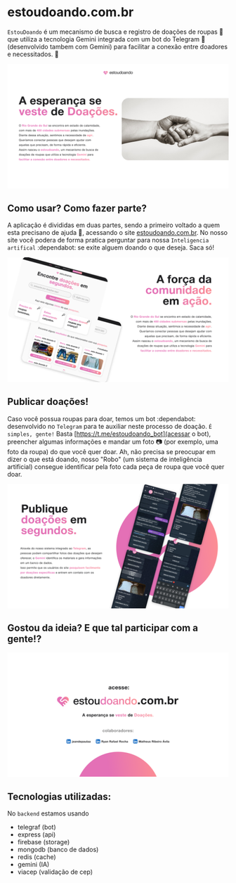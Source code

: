 # estoudoando.com.br

`EstouDoando` é um mecanismo de busca e registro de doações de roupas :tshirt: que utiliza a tecnologia Gemini integrada com um bot do Telegram :muscle: (desenvolvido tambem com Gemini) para facilitar a conexão entre doadores e necessitados. :open_hands:

![Capa](https://github.com/matheusribeiroavila/estoudoando/blob/main/resources/Insight.png)

## Como usar? Como fazer parte?

A aplicação é divididas em duas partes, sendo a primeiro voltado a quem esta precisano de ajuda :pray:, acessando o site [estoudoando.com.br](https://estoudoando.vercel.app/home). No nosso site você podera de forma pratica perguntar para nossa `Inteligencia artifical` :dependabot: se exite alguem doando o que deseja. Saca só!

![Apresentação](https://github.com/matheusribeiroavila/estoudoando/blob/main/resources/Apresentacao.png)

## Publicar doações!

Caso você possua roupas para doar, temos um bot :dependabot: desenvolvido no `Telegram` para te auxiliar neste processo de doação. `É simples, gente!` Basta [https://t.me/estoudoando_bot](acessar o bot), preencher algumas informações e mandar um foto :camera: (por exemplo, uma foto da roupa) do que você quer doar. Ah, não precisa se preocupar em dizer o que está doando, nosso "Robo" (um sistema de inteligência artificial) consegue identificar pela foto cada peça de roupa que você quer doar.

![Telegram](https://github.com/matheusribeiroavila/estoudoando/blob/main/resources/Telegram.png)

## Gostou da ideia? E que tal participar com a gente!?

![Callback](https://github.com/matheusribeiroavila/estoudoando/blob/main/resources/Callback.png)

## Tecnologias utilizadas:

No `backend` estamos usando

-   telegraf (bot)
-   express (api)
-   firebase (storage)
-   mongodb (banco de dados)
-   redis (cache)
-   gemini (IA)
-   viacep (validação de cep)
